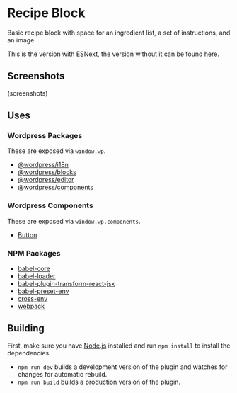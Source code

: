# Recipe Block
Basic recipe block with space for an ingredient list, a set of instructions, and an image.

This is the version with ESNext, the version without it can be found [here](https://github.com/WordPress/gutenberg-examples/tree/master/05-recipe-card).

## Screenshots
(screenshots)

## Uses
### Wordpress Packages
These are exposed via `window.wp`.
* [@wordpress/i18n](https://wordpress.org/gutenberg/handbook/packages/packages-i18n/)
* [@wordpress/blocks](https://wordpress.org/gutenberg/handbook/packages/packages-blocks/)
* [@wordpress/editor](https://wordpress.org/gutenberg/handbook/packages/packages-editor/)
* [@wordpress/components](https://wordpress.org/gutenberg/handbook/packages/packages-components/)

### Wordpress Components
These are exposed via `window.wp.components`.
* [Button](https://wordpress.org/gutenberg/handbook/components/button/)

### NPM Packages
* [babel-core](https://www.npmjs.com/package/babel-core)
* [babel-loader](https://www.npmjs.com/package/babel-loader)
* [babel-plugin-transform-react-jsx](https://www.npmjs.com/package/babel-plugin-transform-react-jsx)
* [babel-preset-env](https://www.npmjs.com/package/babel-preset-env)
* [cross-env](https://www.npmjs.com/package/cross-env)
* [webpack](https://www.npmjs.com/package/webpack)

## Building
First, make sure you have [Node.js](https://nodejs.org/en/) installed and run `npm install` to install the dependencies.
* `npm run dev` builds a development version of the plugin and watches for changes for automatic rebuild.
* `npm run build` builds a production version of the plugin.